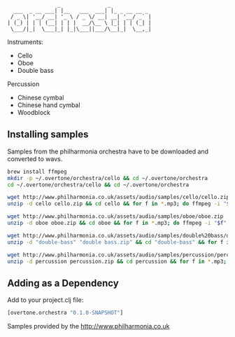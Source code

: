                     _               _
      ___  _ __ ___| |__   ___  ___| |_ _ __ __ _
     / _ \| '__/ __| '_ \ / _ \/ __| __| '__/ _` |
    | (_) | | | (__| | | |  __/\__ \ |_| | | (_| |
     \___/|_|  \___|_| |_|\___||___/\__|_|  \__,_|


Instruments:

 * Cello
 * Oboe
 * Double bass

Percussion

 * Chinese cymbal
 * Chinese hand cymbal
 * Woodblock

## Installing samples

Samples from the philharmonia orchestra have to be downloaded and converted to wavs.

```bash
brew install ffmpeg
mkdir -p ~/.overtone/orchestra/cello && cd ~/.overtone/orchestra
cd ~/.overtone/orchestra/cello && cd ~/.overtone/orchestra

wget http://www.philharmonia.co.uk/assets/audio/samples/cello/cello.zip
unzip -d cello cello.zip && cd cello && for f in *.mp3; do ffmpeg -i "$f" "${f%.mp3}.wav"; done && rm *.mp3

wget http://www.philharmonia.co.uk/assets/audio/samples/oboe/oboe.zip
unzip -d oboe oboe.zip && cd oboe && for f in *.mp3; do ffmpeg -i "$f" "${f%.mp3}.wav"; done && rm *.mp3

wget http://www.philharmonia.co.uk/assets/audio/samples/double%20bass/double%20bass.zip
unzip -d "double-bass" "double bass.zip" && cd "double-bass" && for f in *.mp3; do ffmpeg -i "$f" "${f%.mp3}.wav"; done && rm *.mp3

wget http://www.philharmonia.co.uk/assets/audio/samples/percussion/percussion.zip
unzip -d percussion percussion.zip && cd percussion && for f in *.mp3; do ffmpeg -i "$f" "${f%.mp3}.wav"; done && rm *.mp3
```

## Adding as a Dependency

Add to your project.clj file:

```clojure
[overtone.orchestra "0.1.0-SNAPSHOT"]
```

Samples provided by the  http://www.philharmonia.co.uk
